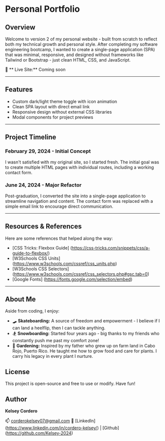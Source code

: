 # Personal Portfolio

## Overview

Welcome to version 2 of my personal website - built from scratch to reflect both my technical growth and personal style. After completing my software engineering bootcamp, I wanted to create a single-page application (SPA) that was minimal, responsive, and designed without frameworks like Tailwind or Bootstrap - just clean HTML, CSS, and JavaScript.

📍 ** Live Site:** Coming soon


---

## Features

- Custom dark/light theme toggle with icon animation
- Clean SPA layout with direct email link
- Responsive design without external CSS libraries
- Modal components for project previews

---

## Project Timeline

### February 29, 2024 - Initial Concept
I wasn't satisfied with my original site, so I started fresh. The initial goal was to create multiple HTML pages with individual routes, including a working contact form.

### June 24, 2024 - Major Refactor
Post-graduation, I converted the site into a single-page application to streamline navigation and content. The contact form was replaced with a simple email link to encourage direct communication.

---

## Resources & References

Here are some references that helped along the way:

- [CSS Tricks: Flexbox Guide] (https://css-tricks.com/snippets/css/a-guide-to-flexbox/)
- [W3Schools CSS Units] (https://www.w3schools.com/cssref/css_units.php)
- [W3Schools CSS Selectors] (https://www.w3schools.com/cssref/css_selectors.php#gsc.tab=0)
- [Google Fonts] (https://fonts.google.com/selection/embed)

---

## About Me

Aside from coding, I enjoy:

- 🛹 **Skateboarding:** A source of freedom and empowerment - I believe if I can land a heelflip, then I can tackle anything.
- 🏂 **Snowboarding:** Started four years ago - big thanks to my friends who constantly push me past my comfort zone!
- 🌱 **Gardening:** Inspired by my father who grew up on farm land in Cabo Rojo, Puerto Rico. He taught me how to grow food and care for plants. I carry his legacy in every plant I nurture.

## License 

This project is open-source and free to use or modify. Have fun!

## Author

**Kelsey Cordero**

📫 corderokelsey07@gmail.com
🔗 [LinkedIn] (https://www.linkedin.com/in/cordero-kelsey/) | [Github] (https://github.com/Kelsey-2024)